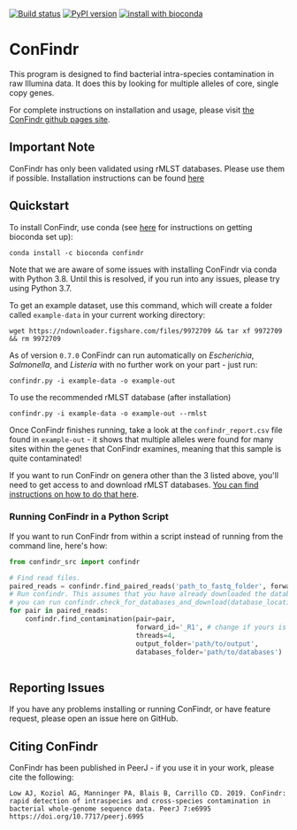 [![Build status](https://travis-ci.org/OLC-Bioinformatics/ConFindr.svg?master)](https://travis-ci.org/OLC-Bioinformatics)
[![PyPI version](https://badge.fury.io/py/confindr.svg)](https://badge.fury.io/py/confindr)
[![install with bioconda](https://img.shields.io/badge/install%20with-bioconda-brightgreen.svg?style=flat-square)](http://bioconda.github.io/recipes/confindr/README.html)

# ConFindr

This program is designed to find bacterial intra-species contamination in raw Illumina data. It does this
 by looking for multiple alleles of core, single copy genes.

For complete instructions on installation and usage, please visit [the ConFindr github pages site](https://olc-bioinformatics.github.io/ConFindr/).

## Important Note

ConFindr has only been validated using rMLST databases. Please use them if possible. Installation instructions can be found [here](https://olc-bioinformatics.github.io/ConFindr/install/#downloading-confindr-databases)

## Quickstart

To install ConFindr, use conda (see [here](https://bioconda.github.io/) for instructions on getting bioconda set up): 

`conda install -c bioconda confindr`

Note that we are aware of some issues with installing ConFindr via conda with Python 3.8. Until this is resolved, if you run into any issues, please try using Python 3.7.

To get an example dataset, use this command, which will create a folder called `example-data` in your current working directory: 

`wget https://ndownloader.figshare.com/files/9972709 && tar xf 9972709 && rm 9972709`

As of version `0.7.0` ConFindr can run automatically on _Escherichia_, _Salmonella_, and _Listeria_ with no further 
work on your part - just run:

`confindr.py -i example-data -o example-out`

To use the recommended rMLST database (after installation)

`confindr.py -i example-data -o example-out --rmlst`

Once ConFindr finishes running, take a look at the `confindr_report.csv` file found in `example-out` - it shows that multiple
alleles were found for many sites within the genes that ConFindr examines, meaning that this sample is quite contaminated!

If you want to run ConFindr on genera other than the 3 listed above, you'll need to get access to and download rMLST databases. 
[You can find instructions on how to do that here](https://olc-bioinformatics.github.io/ConFindr/install/#downloading-confindr-databases).

### Running ConFindr in a Python Script

If you want to run ConFindr from within a script instead of running from the command line, here's how:

```python
from confindr_src import confindr

# Find read files.
paired_reads = confindr.find_paired_reads('path_to_fastq_folder', forward_id='_R1', reverse_id='_R2')
# Run confindr. This assumes that you have already downloaded the databases. If you haven't,
# you can run confindr.check_for_databases_and_download(database_location='path/where/you/want/to/download, tmpdir='a/tmp/dir')
for pair in paired_reads:
    confindr.find_contamination(pair=pair,
                                forward_id='_R1', # change if yours is different
                                threads=4, 
                                output_folder='path/to/output',
                                databases_folder='path/to/databases')
                                
```


## Reporting Issues

If you have any problems installing or running ConFindr, or have feature request,
please open an issue here on GitHub.


## Citing ConFindr

ConFindr has been published in PeerJ - if you use it in your work, please cite the following:

```
Low AJ, Koziol AG, Manninger PA, Blais B, Carrillo CD. 2019. ConFindr: rapid detection of intraspecies and cross-species contamination in bacterial whole-genome sequence data. PeerJ 7:e6995 https://doi.org/10.7717/peerj.6995
```

